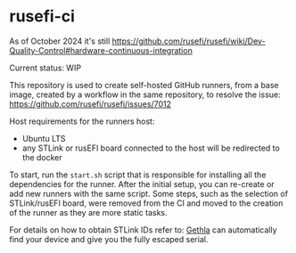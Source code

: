 # rusefi-ci
As of October 2024 it's still https://github.com/rusefi/rusefi/wiki/Dev-Quality-Control#hardware-continuous-integration

Current status: WIP

This repository is used to create self-hosted GitHub runners, from a base image, created by a workflow in the same repository, to resolve the issue: https://github.com/rusefi/rusefi/issues/7012

Host requirements for the runners host:
* Ubuntu LTS
* any STLink or rusEFI board connected to the host will be redirected to the docker

To start, run the `start.sh` script that is responsible for installing all the dependencies for the runner. After the initial setup, you can re-create or add new runners with the same script.
Some steps, such as the selection of STLink/rusEFI board, were removed from the CI and moved to the creation of the runner as they are more static tasks.

For details on how to obtain STLink IDs refer to:
[Gethla](https://github.com/a-v-s/gethla) can automatically find your device and give you the fully escaped serial.